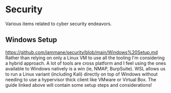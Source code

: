 # Security
Various items related to cyber security endeavors.

## Windows Setup
https://github.com/iammane/security/blob/main/Windows%20Setup.md \
Rather than relying on only a Linux VM to use all the tooling I'm considering a hybrid approach. A lot of tools are cross platform and I feel using the ones available to Windows natively is a win (ie, NMAP, BurpSuite). WSL allows us to run a Linux variant (including Kali) directly on top of Windows without needing to use a hypervisor thick client like VMware or Virtual Box. The guide linked above will contain some setup steps and considerations!
